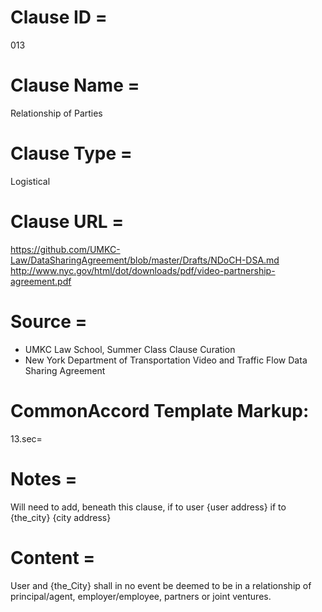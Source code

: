 # Clause ID = 
013


# Clause Name = 
Relationship of Parties 

# Clause Type =
Logistical

# Clause URL = 
https://github.com/UMKC-Law/DataSharingAgreement/blob/master/Drafts/NDoCH-DSA.md
http://www.nyc.gov/html/dot/downloads/pdf/video-partnership-agreement.pdf

# Source = 
* UMKC Law School, Summer Class Clause Curation
* New York Department of Transportation Video and Traffic Flow Data Sharing Agreement

# CommonAccord Template Markup:   
13.sec=

# Notes = 
Will need to add, beneath this clause, if to user {user address} if to {the_city} {city address}


# Content = 
User and {the_City} shall in no event be deemed to be in a relationship of principal/agent, employer/employee, partners or joint ventures.

